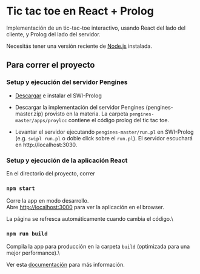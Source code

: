 # Tic tac toe en React + Prolog

Implementación de un tic-tac-toe interactivo, usando React del lado del cliente, y Prolog del lado del servidor.


Necesitás tener una versión reciente de [Node.js](https://nodejs.org/en/) instalada.

## Para correr el proyecto

### Setup y ejecución del servidor Pengines
- [Descargar](https://www.swi-prolog.org/Download.html) e instalar el SWI-Prolog

- Descargar la implementación del servidor Pengines (pengines-master.zip) provisto en la materia. La carpeta `pengines-master/apps/proylcc` contiene el código prolog del tic tac toe.

- Levantar el servidor ejecutando `pengines-master/run.pl` en SWI-Prolog (e.g. `swipl run.pl` o doble click sobre el `run.pl`). El servidor escuchará en http://localhost:3030.

### Setup y ejecución de la aplicación React

En el directorio del proyecto, correr
### `npm start`

Corre la app en modo desarrollo.\
Abre [http://localhost:3000](http://localhost:3000) para ver la aplicación en el browser.

La página se refresca automáticamente cuando cambia el código.\

### `npm run build`

Compila la app para producción en la carpeta `build` (optimizada para una mejor performance).\

Ver esta [documentación](https://facebook.github.io/create-react-app/docs/deployment) para más información.